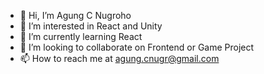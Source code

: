 - 👋 Hi, I’m Agung C Nugroho
- 👀 I’m interested in React and Unity
- 🌱 I’m currently learning React
- 💞️ I’m looking to collaborate on Frontend or Game Project
- 📫 How to reach me at agung.cnugr@gmail.com

<!---
Bulu507/Bulu507 is a ✨ special ✨ repository because its `README.md` (this file) appears on your GitHub profile.
You can click the Preview link to take a look at your changes.
--->
